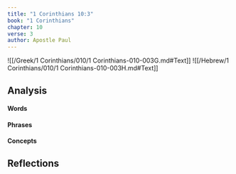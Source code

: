 ```yaml
---
title: "1 Corinthians 10:3"
book: "1 Corinthians"
chapter: 10
verse: 3
author: Apostle Paul
---
```

![[/Greek/1 Corinthians/010/1 Corinthians-010-003G.md#Text]]
![[/Hebrew/1 Corinthians/010/1 Corinthians-010-003H.md#Text]]

## Analysis

#### Words

#### Phrases

#### Concepts

## Reflections
